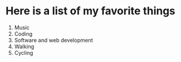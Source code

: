 # Here is a list of my favorite things
1. Music
2. Coding
3. Software and web development
4. Walking
5. Cycling
